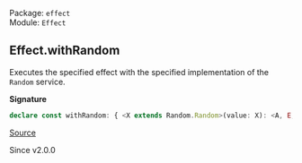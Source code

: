 Package: `effect`<br />
Module: `Effect`<br />

## Effect.withRandom

Executes the specified effect with the specified implementation of the
`Random` service.

**Signature**

```ts
declare const withRandom: { <X extends Random.Random>(value: X): <A, E, R>(effect: Effect<A, E, R>) => Effect<A, E, R>; <X extends Random.Random, A, E, R>(effect: Effect<A, E, R>, value: X): Effect<A, E, R>; }
```

[Source](https://github.com/Effect-TS/effect/tree/main/packages/effect/src/Effect.ts#L11570)

Since v2.0.0